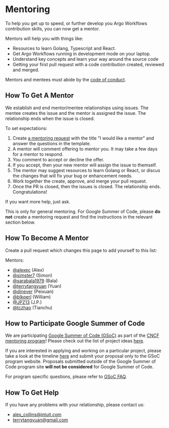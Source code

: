# Mentoring

To help you get up to speed, or further develop you Argo Workflows contribution skills, you can now get a mentor.

Mentors will help you with things like:

* Resources to learn Golang, Typescript and React.
* Get Argo Workflows running in development mode on your laptop.
* Understand key concepts and learn your way around the source code
* Getting your first pull request with a code contribution created, reviewed and merged.

Mentors and mentees must abide by the [code of conduct](https://github.com/cncf/foundation/blob/master/code-of-conduct.md).

## How To Get A Mentor

We establish and end mentor/mentee relationships using issues. The mentee creates the issue and the mentor is assigned the issue. The relationship ends when the issue is closed.

To set expectations:

1. Create [a mentoring request](https://github.com/argoproj/argo-workflows/issues/new?assignees=&labels=mentoring%2Ctriage&template=mentoring_request.md) with the title "I would like a mentor" and answer the questions in the template.
2. A mentor will comment offering to mentor you. It may take a few days for a mentor to respond.
3. You comment to accept or decline the offer.
4. If you accept, then your new mentor will assign the issue to themself.
5. The mentor may suggest resources to learn Golang or React, or discus the changes that will fix your bug or enhancement needs.
6. Work together the create, approve, and merge your pull request.
7. Once the PR is closed, then the issues is closed. The relationship ends. Congratulations!

If you want more help, just ask.

This is only for general mentoring. For Google Summer of Code, please **do not** create a mentoring request and find the instructions in the relevant section below.

## How To Become A Mentor

Create a pull request which changes this page to add yourself to this list:

Mentors:

* [@alexec](https://github.com/alexec) (Alex)
* [@simster7](https://github.com/simster7) (Simon)
* [@sarabala1979](https://github.com/sarabala1979) (Bala)
* [@terrytangyuan](https://github.com/terrytangyuan) (Yuan)
* [@dinever](https://github.com/dinever) (Peixuan)
* [@blkperl](https://github.com/blkperl) (William)
* [@JPZ13](https://github.com/JPZ13) (J.P.)
* [@tczhao](https://github.com/tczhao) (Tianchu)

## How to Participate Google Summer of Code

We are participating [Google Summer of Code (GSoC)](https://summerofcode.withgoogle.com/) as part of the [CNCF mentoring program](https://github.com/cncf/mentoring)! Please check out the list of project ideas [here](https://github.com/cncf/mentoring/blob/main/summerofcode/2022.md#argo).

If you are interested in applying and working on a particular project, please take a look at the timeline [here](https://developers.google.com/open-source/gsoc/timeline) and submit your proposal only to the GSoC program website. Proposals submitted outside of the Google Summer of Code program site **will not be considered** for Google Summer of Code.

For program specific questions, please refer to [GSoC FAQ](https://developers.google.com/open-source/gsoc/faq).

## How To Get Help

If you have any problems with your relationship, please contact us:

* alex_collins@intuit.com
* terrytangyuan@gmail.com
